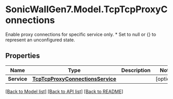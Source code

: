 # SonicWallGen7.Model.TcpTcpProxyConnections
Enable proxy connections for specific service only. * Set to null or {} to represent  an unconfigured state.

## Properties

Name | Type | Description | Notes
------------ | ------------- | ------------- | -------------
**Service** | [**TcpTcpProxyConnectionsService**](TcpTcpProxyConnectionsService.md) |  | [optional] 

[[Back to Model list]](../README.md#documentation-for-models) [[Back to API list]](../README.md#documentation-for-api-endpoints) [[Back to README]](../README.md)

